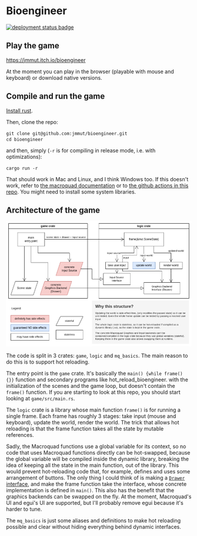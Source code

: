 # Bioengineer

[![deployment status badge](https://github.com/jmmut/bioengineer/actions/workflows/release.yml/badge.svg)](https://github.com/jmmut/bioengineer/actions)

## Play the game

https://jmmut.itch.io/bioengineer

At the moment you can play in the browser (playable with mouse and keyboard) or download native
versions.

## Compile and run the game

[Install rust](https://www.rust-lang.org/tools/install).

Then, clone the repo:

```
git clone git@github.com:jmmut/bioengineer.git
cd bioengineer
```

and then, simply (`-r` is for compiling in release mode, i.e. with optimizations):

```
cargo run -r
```

That should work in Mac and Linux, and I think Windows too. If this doesn't work, refer
to [the macroquad documentation](https://github.com/not-fl3/macroquad/#linux) or
to [the github actions in this repo](.github/workflows/build.yml). You might need to install some
system libraries.

## Architecture of the game

![game architecture diagram](docs/architecture.png)

The code is split in 3 crates: `game`, `logic` and `mq_basics`. The main reason to do this is to
support hot reloading.

The entry point is the `game` crate. It's basically the `main() {while frame() {}}` function and
secondary programs like hot_reload_bioengineer. with the initialization of the scenes and the game
loop, but doesn't contain the `frame()` function. If you are starting to look at this repo, you
should start looking at `game/src/main.rs`.

The `logic` crate is a library whose main function `frame()` is for running a single frame. Each
frame has roughly 3 stages: take input (mouse and keyboard), update the world, render the world. The
trick that allows hot reloading is that the frame function takes all the state by mutable
references.

Sadly, the Macroquad functions use a global variable for its context, so no code that uses Macroquad
functions directly can be hot-swapped, because the global variable will be compiled inside the
dynamic library, breaking the idea of keeping all the state in the main function, out of the
library. This would prevent hot-reloading code that, for example, defines and uses some arrangement
of buttons. The only thing I could think of is making
a [`Drawer` interface](logic/src/screen/drawer_trait.rs), and make the frame function take the
interface, whose concrete implementation is defined in `main()`. This also has the benefit that the
graphics backends can be swapped on the fly. At the moment, Macroquad's UI and egui's UI are
supported, but I'll probably remove egui because it's harder to tune.

The `mq_basics` is just some aliases and definitions to make hot reloading possible and clear
without hiding everything behind dynamic interfaces.
